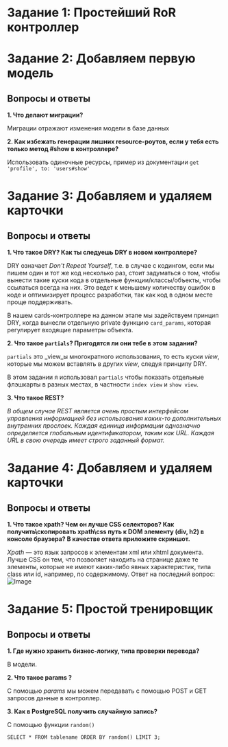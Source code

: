 # Задание 1: Простейший RoR контроллер

# Задание 2: Добавляем первую модель

## Вопросы и ответы

**1. Что делают миграции?**

Миграции отражают изменения модели в базе данных

**2. Как избежать генерации лишних resource-роутов, если у тебя есть только метод #show в контроллере?**

Использовать одиночные ресурсы, пример из документации
`get 'profile', to: 'users#show'`

# Задание 3: Добавляем и удаляем карточки

## Вопросы и ответы

**1. Что такое DRY? Как ты следуешь DRY в новом контроллере?**

DRY означает _Don't Repeat Yourself_, т.е. в случае с кодингом, если мы пишем один и тот же код несколько раз, стоит задуматься о том, чтобы вынести такие куски кода в отдельные функции/классы/объекты, чтобы ссылаться всегда на них. Это ведет к меньшему количеству ошибок в коде и оптимизирует процесс разработки, так как код в одном месте проще поддерживать. 

В нашем cards-контроллере на данном этапе мы задействуем принцип DRY, когда вынесли отдельную private функцию `card_params`, которая регулирует входящие параметры объекта. 

**2. Что такое `partials`? Пригодятся ли они тебе в этом задании?**

`partials` это _view_ы многократного использования, то есть куски _view_, которые мы можем вставлять в других _view_, следуя принципу DRY.

В этом задании я использовал `partials` чтобы показать отдельные флэшкарты в разных местах, в частности `index view` и `show view`.

**3. Что такое REST?**

_В общем случае REST является очень простым интерфейсом управления информацией без использования каких-то дополнительных внутренних прослоек. Каждая единица информации однозначно определяется глобальным идентификатором, таким как URL. Каждая URL в свою очередь имеет строго заданный формат._

# Задание 4: Добавляем и удаляем карточки

## Вопросы и ответы

**1. Что такое xpath? Чем он лучше CSS селекторов? Как получить\скопировать xpath\css путь к DOM элементу (div, h2) в консоле браузера? В качестве ответа приложите скриншот.**

_Xpath_ — это язык запросов к элементам xml или xhtml документа.
Лучше CSS он тем, что позволяет находить на странице даже те элементы, которые не имеют каких-либо явных характеристик, типа class или id, например, по содержимому. Ответ на последний вопрос:
![Image](https://pp.vk.me/c836333/v836333517/186af/7EFKKSqefq0.jpg)

# Задание 5: Простой тренировщик

## Вопросы и ответы

**1. Где нужно хранить бизнес-логику, типа проверки перевода?**

В модели.

**2. Что такое params ?**

C помощью _params_ мы можем передавать с помощью POST и GET запросов данные в контроллер.

**3. Как в PostgreSQL получить случайную запись?**

С помощью функции ```random()```

```SELECT * FROM tablename ORDER BY random() LIMIT 3;```

